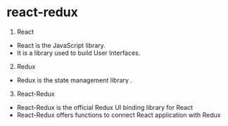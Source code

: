 # react-redux

1. React
- React is the JavaScript library.
- It is a library used to build User Interfaces.

2. Redux
- Redux is the state management library .

3. React-Redux
- React-Redux is the official Redux UI binding library for React
- React-Redux offers functions to connect React application with Redux

